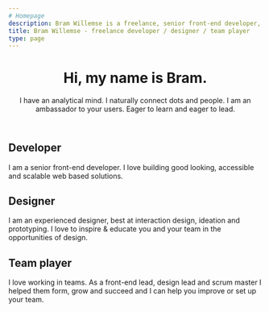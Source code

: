 ```yaml
---
# Homepage
description: Bram Willemse is a freelance, senior front-end developer,  designer and team player in Amsterdam, the Netherlands.
title: Bram Willemse - freelance developer / designer / team player
type: page
---
```


<header class="e-grid-home__header">
  <h1>Hi, my name is Bram.</h1>
  <p>I have an analytical mind. I naturally connect dots and people. I am an ambassador to your users. Eager to learn and eager to lead.</p>
</header>

<article class="e-grid-home__card">
  <h1>Developer</h1>
  <p>I am a senior front-end developer. I love building good looking, accessible and scalable web based solutions.</p>
</article>

<article class="e-grid-home__card">
  <h1>Designer</h1>
  <p>I am an experienced designer, best at interaction design, ideation and prototyping. I love to inspire &amp; educate you and your team in the opportunities of design.</p>
</article>

<article class="e-grid-home__card">
  <h1>Team player</h1>
  <p>I love working in teams. As a front-end lead, design lead and scrum master I helped them form, grow and succeed and I can help you improve or set up your team.</p>
</article>
